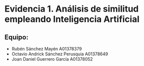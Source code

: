 # Evidencia 1. Análisis de similitud empleando Inteligencia Artificial
## Equipo:
* Rubén Sánchez Mayén A01378379
* Octavio Andrick Sánchez Perusquia A01378649
* Joan Daniel Guerrero García A01378052
